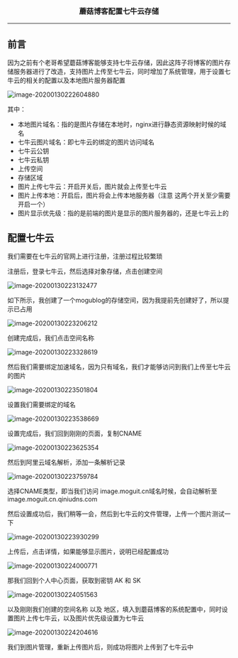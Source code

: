 ### <center>蘑菇博客配置七牛云存储
***
## 前言

因为之前有个老哥希望蘑菇博客能够支持七牛云存储，因此这阵子将博客的图片存储服务器进行了改造，支持图片上传至七牛云，同时增加了系统管理，用于设置七牛云的相关的配置以及本地图片服务器配置

![image-20200130222604880](images/image-20200130222604880.png)

其中：

- 本地图片域名：指的是图片存储在本地时，nginx进行静态资源映射时候的域名
- 七牛云图片域名：即七牛云的绑定的图片访问域名
- 七牛云公钥
- 七牛云私钥
- 上传空间
- 存储区域
- 图片上传七牛云：开启开关后，图片就会上传至七牛云
- 图片上传本地：开启后，图片将会上传本地服务器（注意 这两个开关至少需要开启一个）
- 图片显示优先级：指的是前端的图片是显示的图片服务器的，还是七牛云上的

## 配置七牛云

我们需要在七牛云的官网上进行注册，注册过程比较繁琐

注册后，登录七牛云，然后选择对象存储，点击创建空间

![image-20200130223132477](images/image-20200130223132477.png)

如下所示，我创建了一个mogublog的存储空间，因为我提前先创建好了，所以提示已占用

![image-20200130223206212](images/image-20200130223206212.png)

创建完成后，我们点击空间名称

![image-20200130223328619](images/image-20200130223328619.png)

然后我们需要绑定加速域名，因为只有域名，我们才能够访问到我们上传至七牛云的图片

![image-20200130223501804](images/image-20200130223501804.png)

设置我们需要绑定的域名

![image-20200130223538669](images/image-20200130223538669.png)

设置完成后，我们回到刚刚的页面，复制CNAME

![image-20200130223625354](images/image-20200130223625354.png)

然后到阿里云域名解析，添加一条解析记录

![image-20200130223759784](images/image-20200130223759784.png)

选择CNAME类型，即当我们访问 image.moguit.cn域名时候，会自动解析至 image.moguit.cn.qiniudns.com

然后设置成功后，我们稍等一会，然后到七牛云的文件管理，上传一个图片测试一下

![image-20200130223930299](images/image-20200130223930299.png)

上传后，点击详情，如果能够显示图片，说明已经配置成功

![image-20200130224000771](images/image-20200130224000771.png)

那我们回到个人中心页面，获取到密钥 AK 和 SK

![image-20200130224051563](images/image-20200130224051563.png)

以及刚刚我们创建的空间名称 以及  地区，填入到蘑菇博客的系统配置中，同时设置图片上传七牛云，以及图片优先级设置为七牛云

![image-20200130224204616](images/image-20200130224204616.png)

我们到图片管理，重新上传图片后，则成功将图片上传到了七牛云中